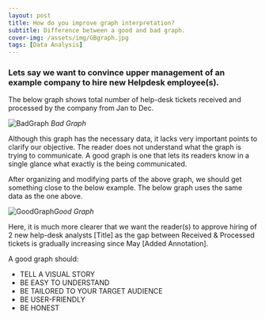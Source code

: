 ```yaml
---
layout: post
title: How do you improve graph interpretation?
subtitle: Difference between a good and bad graph.
cover-img: /assets/img/GBgraph.jpg
tags: [Data Analysis]
---
```


### Lets say we want to convince upper management of an example company to hire new Helpdesk employee(s).

The below graph shows total number of help-desk tickets received and processed by the company from Jan to Dec.

![BadGraph](https://raw.githubusercontent.com/jarnailchahal/home/master/_site/assets/img/badgraph.png) *Bad Graph*

Although this graph has the necessary data, it lacks  very important points to clarify our objective. The reader does not understand what the graph is trying to communicate. A good graph is one that lets its readers know in a single glance what exactly is the being communicated.

After organizing and modifying parts of the above graph, we should get something close to the below example. The below graph uses the same data as the one above.

![GoodGraph](https://raw.githubusercontent.com/jarnailchahal/home/master/_site/assets/img/goodgraph.png)*Good Graph*

Here, it is much more clearer that we want the reader(s) to approve hiring of 2 new help-desk analysts [Title] as the gap between Received & Processed tickets is gradually increasing since May [Added Annotation].

A good graph should:

*	TELL A VISUAL STORY
*	BE EASY TO UNDERSTAND
* BE TAILORED TO YOUR TARGET AUDIENCE
* BE USER-FRIENDLY
* BE HONEST
